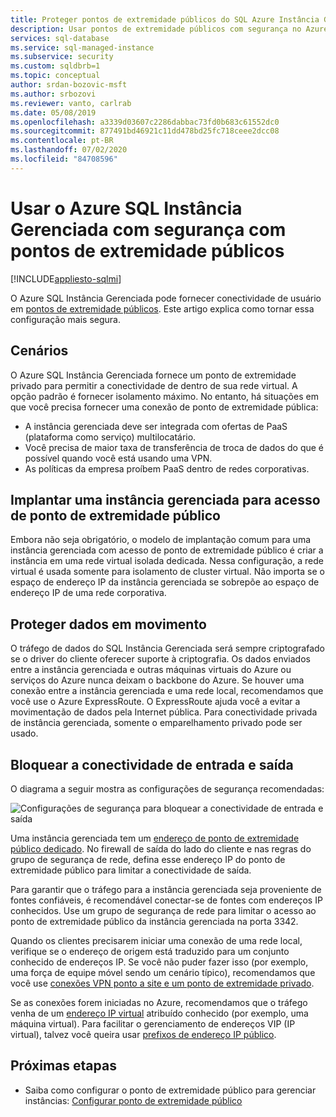 ```yaml
---
title: Proteger pontos de extremidade públicos do SQL Azure Instância Gerenciada
description: Usar pontos de extremidade públicos com segurança no Azure SQL Instância Gerenciada
services: sql-database
ms.service: sql-managed-instance
ms.subservice: security
ms.custom: sqldbrb=1
ms.topic: conceptual
author: srdan-bozovic-msft
ms.author: srbozovi
ms.reviewer: vanto, carlrab
ms.date: 05/08/2019
ms.openlocfilehash: a3339d03607c2286dabbac73fd0b683c61552dc0
ms.sourcegitcommit: 877491bd46921c11dd478bd25fc718ceee2dcc08
ms.contentlocale: pt-BR
ms.lasthandoff: 07/02/2020
ms.locfileid: "84708596"
---
```

# <a name="use-azure-sql-managed-instance-securely-with-public-endpoints"></a>Usar o Azure SQL Instância Gerenciada com segurança com pontos de extremidade públicos
[!INCLUDE[appliesto-sqlmi](../includes/appliesto-sqlmi.md)]

O Azure SQL Instância Gerenciada pode fornecer conectividade de usuário em [pontos de extremidade públicos](../../virtual-network/virtual-network-service-endpoints-overview.md). Este artigo explica como tornar essa configuração mais segura.

## <a name="scenarios"></a>Cenários

O Azure SQL Instância Gerenciada fornece um ponto de extremidade privado para permitir a conectividade de dentro de sua rede virtual. A opção padrão é fornecer isolamento máximo. No entanto, há situações em que você precisa fornecer uma conexão de ponto de extremidade pública:

- A instância gerenciada deve ser integrada com ofertas de PaaS (plataforma como serviço) multilocatário.
- Você precisa de maior taxa de transferência de troca de dados do que é possível quando você está usando uma VPN.
- As políticas da empresa proíbem PaaS dentro de redes corporativas.

## <a name="deploy-a-managed-instance-for-public-endpoint-access"></a>Implantar uma instância gerenciada para acesso de ponto de extremidade público

Embora não seja obrigatório, o modelo de implantação comum para uma instância gerenciada com acesso de ponto de extremidade público é criar a instância em uma rede virtual isolada dedicada. Nessa configuração, a rede virtual é usada somente para isolamento de cluster virtual. Não importa se o espaço de endereço IP da instância gerenciada se sobrepõe ao espaço de endereço IP de uma rede corporativa.

## <a name="secure-data-in-motion"></a>Proteger dados em movimento

O tráfego de dados do SQL Instância Gerenciada será sempre criptografado se o driver do cliente oferecer suporte à criptografia. Os dados enviados entre a instância gerenciada e outras máquinas virtuais do Azure ou serviços do Azure nunca deixam o backbone do Azure. Se houver uma conexão entre a instância gerenciada e uma rede local, recomendamos que você use o Azure ExpressRoute. O ExpressRoute ajuda você a evitar a movimentação de dados pela Internet pública. Para conectividade privada de instância gerenciada, somente o emparelhamento privado pode ser usado.

## <a name="lock-down-inbound-and-outbound-connectivity"></a>Bloquear a conectividade de entrada e saída

O diagrama a seguir mostra as configurações de segurança recomendadas:

![Configurações de segurança para bloquear a conectividade de entrada e saída](./media/public-endpoint-overview/managed-instance-vnet.png)

Uma instância gerenciada tem um [endereço de ponto de extremidade público dedicado](management-endpoint-find-ip-address.md). No firewall de saída do lado do cliente e nas regras do grupo de segurança de rede, defina esse endereço IP do ponto de extremidade público para limitar a conectividade de saída.

Para garantir que o tráfego para a instância gerenciada seja proveniente de fontes confiáveis, é recomendável conectar-se de fontes com endereços IP conhecidos. Use um grupo de segurança de rede para limitar o acesso ao ponto de extremidade público da instância gerenciada na porta 3342.

Quando os clientes precisarem iniciar uma conexão de uma rede local, verifique se o endereço de origem está traduzido para um conjunto conhecido de endereços IP. Se você não puder fazer isso (por exemplo, uma força de equipe móvel sendo um cenário típico), recomendamos que você use [conexões VPN ponto a site e um ponto de extremidade privado](point-to-site-p2s-configure.md).

Se as conexões forem iniciadas no Azure, recomendamos que o tráfego venha de um [endereço IP virtual](/previous-versions/azure/virtual-network/virtual-networks-reserved-public-ip) atribuído conhecido (por exemplo, uma máquina virtual). Para facilitar o gerenciamento de endereços VIP (IP virtual), talvez você queira usar [prefixos de endereço IP público](../../virtual-network/public-ip-address-prefix.md).

## <a name="next-steps"></a>Próximas etapas

- Saiba como configurar o ponto de extremidade público para gerenciar instâncias: [Configurar ponto de extremidade público](public-endpoint-configure.md)
